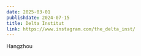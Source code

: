 ```yaml
---
date: 2025-03-01
publishdate: 2024-07-15
title: Delta Institut
link: https://www.instagram.com/the_delta_inst/
---
```

Hangzhou
